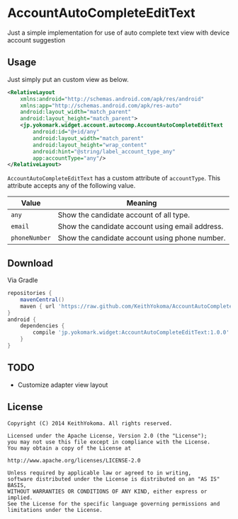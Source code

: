 # AccountAutoCompleteEditText

Just a simple implementation for use of auto complete text view with device account suggestion

## Usage

Just simply put an custom view as below.

```xml
<RelativeLayout
    xmlns:android="http://schemas.android.com/apk/res/android"
    xmlns:app="http://schemas.android.com/apk/res-auto"
    android:layout_width="match_parent"
    android:layout_height="match_parent">
    <jp.yokomark.widget.account.autocomp.AccountAutoCompleteEditText
        android:id="@+id/any"
        android:layout_width="match_parent"
        android:layout_height="wrap_content"
        android:hint="@string/label_account_type_any"
        app:accountType="any"/>
</RelativeLayout>
```

`AccountAutoCompleteEditText` has a custom attribute of `accountType`.
This attribute accepts any of the  following value.

| Value | Meaning |
|-------|---------|
| `any` | Show the candidate account of all type. |
| `email` | Show the candidate account using email address. |
| `phoneNumber` | Show the candidate account using phone number. |

## Download

Via Gradle

```groovy
repositories {
    mavenCentral()
    maven { url 'https://raw.github.com/KeithYokoma/AccountAutoCompleteEditText/master/repository/' }
}
android {
    dependencies {
        compile 'jp.yokomark.widget:AccountAutoCompleteEditText:1.0.0'
    }
}
```

## TODO

- Customize adapter view layout

## License

```
Copyright (C) 2014 KeithYokoma. All rights reserved.

Licensed under the Apache License, Version 2.0 (the "License");
you may not use this file except in compliance with the License.
You may obtain a copy of the License at

http://www.apache.org/licenses/LICENSE-2.0

Unless required by applicable law or agreed to in writing,
software distributed under the License is distributed on an "AS IS" BASIS,
WITHOUT WARRANTIES OR CONDITIONS OF ANY KIND, either express or implied.
See the License for the specific language governing permissions and
limitations under the License.
```

